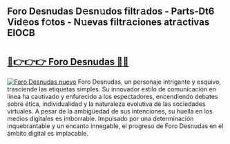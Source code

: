 ## Foro Desnudas D𝚎sn𝚞dos filtr𝚊dos - Parts-Dt6 Vid𝚎os f𝚘tos - N𝚞evas filtr𝚊ciones atr𝚊ctivas ElOCB

# <h2><a href="http://mbatjyc.tromn.icu/?c=Foro+Desnudas">🔗👉👉👉 Foro Desnudas 🔗🔗</a></h2>

[![Foro Desnudas nuevo](https://i.imgur.com/pEAQMta.gif)](http://mbatjyc.tromn.icu/?c=Foro+Desnudas)
Foro Desnudas, un personaje intrigante y esquivo, trasciende las etiquetas simples. Su innovador estilo de comunicación en línea ha cautivado y enfurecido a los espectadores, encendiendo debates sobre ética, individualidad y la naturaleza evolutiva de las sociedades virtuales. A pesar de la ambigüedad de sus intenciones, su huella en los medios digitales es imborrable. Impulsado por una determinación inquebrantable y un encanto innegable, el progreso de Foro Desnudas en el ámbito digital es implacable.
